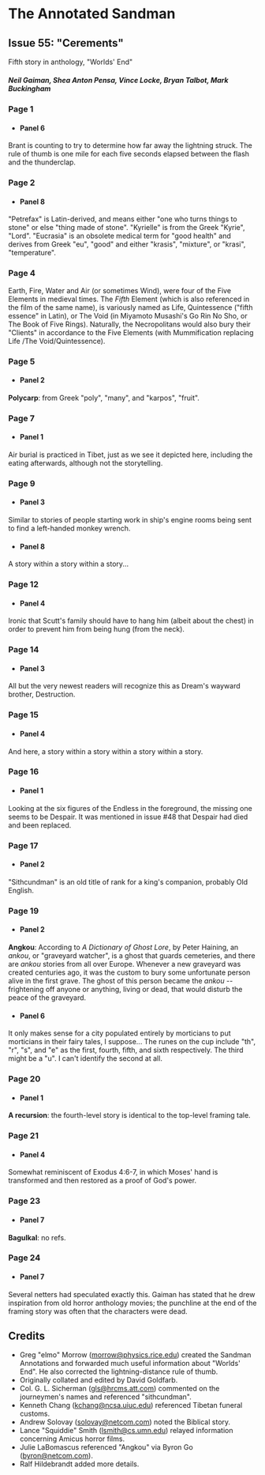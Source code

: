 # The Annotated Sandman

## Issue 55: "Cerements"

Fifth story in anthology, "Worlds' End"

##### Neil Gaiman, Shea Anton Pensa, Vince Locke, Bryan Talbot, Mark Buckingham

### Page 1

- #### Panel 6

Brant is counting to try to determine how far away the lightning struck. The rule of thumb is one mile for each five seconds elapsed between the flash and the thunderclap.

### Page 2

- #### Panel 8

"Petrefax" is Latin-derived, and means either "one who turns things to stone" or else "thing made of stone". "Kyrielle" is from the Greek "Kyrie", "Lord". "Eucrasia" is an obsolete medical term for "good health" and derives from Greek "eu", "good" and either "krasis", "mixture", or "krasi", "temperature".

### Page 4

Earth, Fire, Water and Air (or sometimes Wind), were four of the Five Elements in medieval times. The _Fifth_ Element (which is also referenced in the film of the same name), is variously named as Life, Quintessence ("fifth essence" in Latin), or The Void (in Miyamoto Musashi's Go Rin No Sho, or The Book of Five Rings). Naturally, the Necropolitans would also bury their "Clients" in accordance to the Five Elements (with Mummification replacing Life /The Void/Quintessence).

### Page 5

- #### Panel 2

**Polycarp**: from Greek "poly", "many", and "karpos", "fruit".

### Page 7

- #### Panel 1

Air burial is practiced in Tibet, just as we see it depicted here, including the eating afterwards, although not the storytelling.

### Page 9

- #### Panel 3

Similar to stories of people starting work in ship's engine rooms being sent to find a left-handed monkey wrench.

- #### Panel 8

A story within a story within a story...

### Page 12

- #### Panel 4

Ironic that Scutt's family should have to hang him (albeit about the chest) in order to prevent him from being hung (from the neck).

### Page 14

- #### Panel 3

All but the very newest readers will recognize this as Dream's wayward brother, Destruction.

### Page 15

- #### Panel 4

And here, a story within a story within a story within a story.

### Page 16

- #### Panel 1

Looking at the six figures of the Endless in the foreground, the missing one seems to be Despair. It was mentioned in issue #48 that Despair had died and been replaced.

### Page 17

- #### Panel 2

"Sithcundman" is an old title of rank for a king's companion, probably Old English.

### Page 19

- #### Panel 2

**Angkou**: According to _A Dictionary of Ghost Lore_, by Peter Haining, an _ankou_, or "graveyard watcher", is a ghost that guards cemeteries, and there are _ankou_ stories from all over Europe. Whenever a new graveyard was created centuries ago, it was the custom to bury some unfortunate person alive in the first grave. The ghost of this person became the _ankou_ -- frightening off anyone or anything, living or dead, that would disturb the peace of the graveyard.

- #### Panel 6

It only makes sense for a city populated entirely by morticians to put morticians in their fairy tales, I suppose... The runes on the cup include "th", "r", "s", and "e" as the first, fourth, fifth, and sixth respectively. The third might be a "u". I can't identify the second at all.

### Page 20

- #### Panel 1

**A recursion**: the fourth-level story is identical to the top-level framing tale.

### Page 21

- #### Panel 4

Somewhat reminiscent of Exodus 4:6-7, in which Moses' hand is transformed and then restored as a proof of God's power.

### Page 23

- #### Panel 7

**Bagulkal**: no refs.

### Page 24

- #### Panel 7

Several netters had speculated exactly this. Gaiman has stated that he drew inspiration from old horror anthology movies; the punchline at the end of the framing story was often that the characters were dead.

## Credits

- Greg "elmo" Morrow (morrow@physics.rice.edu) created the Sandman
  Annotations and forwarded much useful information about "Worlds' End". He
  also corrected the lightning-distance rule of thumb.
- Originally collated and edited by David Goldfarb.
- Col. G. L. Sicherman (gls@hrcms.att.com) commented on the journeymen's
  names and referenced "sithcundman".
- Kenneth Chang (kchang@ncsa.uiuc.edu) referenced Tibetan funeral customs.
- Andrew Solovay (solovay@netcom.com) noted the Biblical story.
- Lance "Squiddie" Smith (lsmith@cs.umn.edu) relayed information
  concerning Amicus horror films.
- Julie LaBomascus referenced "Angkou" via Byron Go (byron@netcom.com).
- Ralf Hildebrandt added more details.

